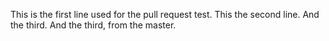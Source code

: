 This is the first line used for the pull request test. 
This the second line.
And the third.
And the third, from the master. 

